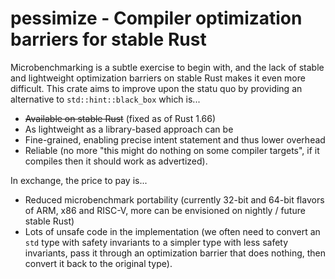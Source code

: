 # pessimize - Compiler optimization barriers for stable Rust

Microbenchmarking is a subtle exercise to begin with, and the lack of stable and
lightweight optimization barriers on stable Rust makes it even more difficult.
This crate aims to improve upon the statu quo by providing an alternative to
`std::hint::black_box` which is...

- ~~Available on stable Rust~~ (fixed as of Rust 1.66)
- As lightweight as a library-based approach can be
- Fine-grained, enabling precise intent statement and thus lower overhead
- Reliable (no more "this might do nothing on some compiler targets", if it
  compiles then it should work as advertized).

In exchange, the price to pay is...

- Reduced microbenchmark portability (currently 32-bit and 64-bit flavors of
  ARM, x86 and RISC-V, more can be envisioned on nightly / future stable Rust)
- Lots of unsafe code in the implementation (we often need to convert an `std`
  type with safety invariants to a simpler type with less safety invariants,
  pass it through an optimization barrier that does nothing, then convert it
  back to the original type).
